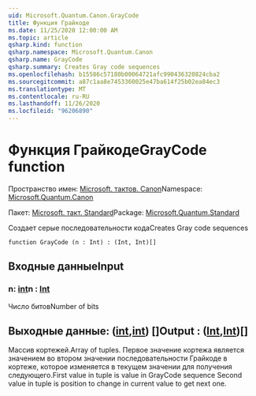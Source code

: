 ```yaml
---
uid: Microsoft.Quantum.Canon.GrayCode
title: Функция Грайкоде
ms.date: 11/25/2020 12:00:00 AM
ms.topic: article
qsharp.kind: function
qsharp.namespace: Microsoft.Quantum.Canon
qsharp.name: GrayCode
qsharp.summary: Creates Gray code sequences
ms.openlocfilehash: b15586c57180b00064721afc990436320824cba2
ms.sourcegitcommit: a87c1aa8e7453360025e47ba614f25b02ea84ec3
ms.translationtype: MT
ms.contentlocale: ru-RU
ms.lasthandoff: 11/26/2020
ms.locfileid: "96206890"
---
```

# <a name="graycode-function"></a><span data-ttu-id="da886-102">Функция Грайкоде</span><span class="sxs-lookup"><span data-stu-id="da886-102">GrayCode function</span></span>

<span data-ttu-id="da886-103">Пространство имен: [Microsoft. тактов. Canon](xref:Microsoft.Quantum.Canon)</span><span class="sxs-lookup"><span data-stu-id="da886-103">Namespace: [Microsoft.Quantum.Canon](xref:Microsoft.Quantum.Canon)</span></span>

<span data-ttu-id="da886-104">Пакет: [Microsoft. такт. Standard](https://nuget.org/packages/Microsoft.Quantum.Standard)</span><span class="sxs-lookup"><span data-stu-id="da886-104">Package: [Microsoft.Quantum.Standard](https://nuget.org/packages/Microsoft.Quantum.Standard)</span></span>


<span data-ttu-id="da886-105">Создает серые последовательности кода</span><span class="sxs-lookup"><span data-stu-id="da886-105">Creates Gray code sequences</span></span>

```qsharp
function GrayCode (n : Int) : (Int, Int)[]
```


## <a name="input"></a><span data-ttu-id="da886-106">Входные данные</span><span class="sxs-lookup"><span data-stu-id="da886-106">Input</span></span>

### <a name="n--int"></a><span data-ttu-id="da886-107">n: [int](xref:microsoft.quantum.lang-ref.int)</span><span class="sxs-lookup"><span data-stu-id="da886-107">n : [Int](xref:microsoft.quantum.lang-ref.int)</span></span>

<span data-ttu-id="da886-108">Число битов</span><span class="sxs-lookup"><span data-stu-id="da886-108">Number of bits</span></span>



## <a name="output--intint"></a><span data-ttu-id="da886-109">Выходные данные: ([int](xref:microsoft.quantum.lang-ref.int),[int](xref:microsoft.quantum.lang-ref.int)) []</span><span class="sxs-lookup"><span data-stu-id="da886-109">Output : ([Int](xref:microsoft.quantum.lang-ref.int),[Int](xref:microsoft.quantum.lang-ref.int))[]</span></span>

<span data-ttu-id="da886-110">Массив кортежей.</span><span class="sxs-lookup"><span data-stu-id="da886-110">Array of tuples.</span></span> <span data-ttu-id="da886-111">Первое значение кортежа является значением во втором значении последовательности Грайкоде в кортеже, которое изменяется в текущем значении для получения следующего.</span><span class="sxs-lookup"><span data-stu-id="da886-111">First value in tuple is value in GrayCode sequence Second value in tuple is position to change in current value to get next one.</span></span>